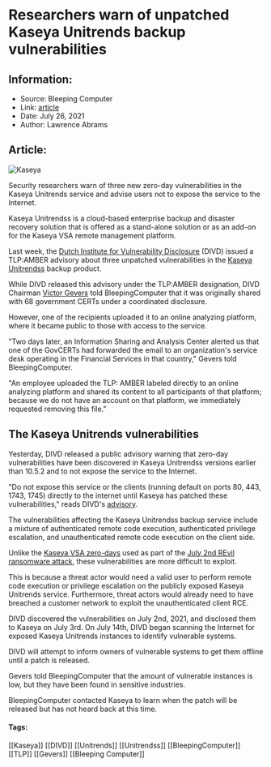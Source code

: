 # Researchers warn of unpatched Kaseya Unitrends backup vulnerabilities
### 

## Information:
+ Source: Bleeping Computer
+ Link: [article](https://www.bleepingcomputer.com/news/security/researchers-warn-of-unpatched-kaseya-unitrends-backup-vulnerabilities/)
+ Date: July 26, 2021
+ Author: Lawrence Abrams


## Article:
![Kaseya](https://www.bleepstatic.com/content/hl-images/2021/07/05/Kaseya__headpic.jpg)


Security researchers warn of three new zero-day vulnerabilities in the Kaseya Unitrends service and advise users not to expose the service to the Internet.


Kaseya Unitrendss is a cloud-based enterprise backup and disaster recovery solution that is offered as a stand-alone solution or as an add-on for the Kaseya VSA remote management platform.


Last week, the [Dutch Institute for Vulnerability Disclosure](https://csirt.divd.nl/) (DIVD) issued a TLP:AMBER advisory about three unpatched vulnerabilities in the [Kaseya Unitrendss](https://www.unitrends.com/products/enterprise-backup-software) backup product.


While DIVD released this advisory under the TLP:AMBER designation, DIVD Chairman [Victor Gevers](https://twitter.com/0xDUDE) told BleepingComputer that it was originally shared with 68 government CERTs under a coordinated disclosure.


However, one of the recipients uploaded it to an online analyzing platform, where it became public to those with access to the service.


"Two days later, an Information Sharing and Analysis Center alerted us that one of the GovCERTs had forwarded the email to an organization's service desk operating in the Financial Services in that country," Gevers told BleepingComputer.


"An employee uploaded the TLP: AMBER labeled directly to an online analyzing platform and shared its content to all participants of that platform; because we do not have an account on that platform, we immediately requested removing this file."


The Kaseya Unitrends vulnerabilities
------------------------------------


Yesterday, DIVD released a public advisory warning that zero-day vulnerabilities have been discovered in Kaseya Unitrendss versions earlier than 10.5.2 and to not expose the service to the Internet.


"Do not expose this service or the clients (running default on ports 80, 443, 1743, 1745) directly to the internet until Kaseya has patched these vulnerabilities," reads DIVD's [advisory](https://csirt.divd.nl/cases/DIVD-2021-00014/).


The vulnerabilities affecting the Kaseya Unitrendss backup service include a mixture of authenticated remote code execution, authenticated privilege escalation, and unauthenticated remote code execution on the client side.


Unlike the [Kaseya VSA zero-days](https://www.bleepingcomputer.com/news/security/kaseya-was-fixing-zero-day-just-as-revil-ransomware-sprung-their-attack/) used as part of the [July 2nd REvil ransomware attack](https://www.bleepingcomputer.com/news/security/revil-ransomware-hits-1-000-plus-companies-in-msp-supply-chain-attack/), these vulnerabilities are more difficult to exploit.


This is because a threat actor would need a valid user to perform remote code execution or privilege escalation on the publicly exposed Kaseya Unitrends service. Furthermore, threat actors would already need to have breached a customer network to exploit the unauthenticated client RCE.


DIVD discovered the vulnerabilities on July 2nd, 2021, and disclosed them to Kaseya on July 3rd. On July 14th, DIVD began scanning the Internet for exposed Kaseya Unitrends instances to identify vulnerable systems.


DIVD will attempt to inform owners of vulnerable systems to get them offline until a patch is released.


Gevers told BleepingComputer that the amount of vulnerable instances is low, but they have been found in sensitive industries.


BleepingComputer contacted Kaseya to learn when the patch will be released but has not heard back at this time.




#### Tags:
[[Kaseya]] [[DIVD]] [[Unitrends]] [[Unitrendss]] [[BleepingComputer]] [[TLP]] [[Gevers]] [[Bleeping Computer]]
